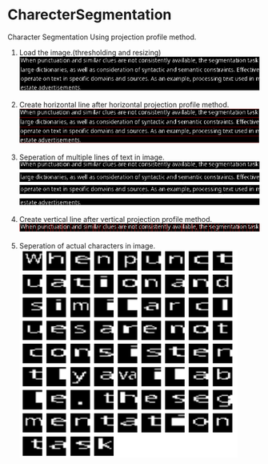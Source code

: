 # CharecterSegmentation

Character Segmentation Using projection profile method.

1. Load the image.(thresholding and resizing)
   ![threshold](images/threshold.png)
   <br><br>
2. Create horizontal line after horizontal projection profile method.
   ![horizontal line](images/horizontal_line.png)
   <br><br>
3. Seperation of multiple lines of text in image.
   ![Text line seperation](images/seperation1.png)
   <br><br>
4. Create vertical line after vertical projection profile method.
   ![vertical line](images/vertical_line.png)
   <br><br>
5. Seperation of actual characters in image.
   ![Actual character seperation](images/seperation2.png)
